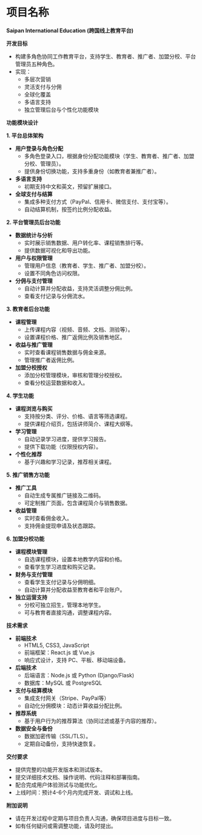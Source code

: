 # **项目名称**

**Saipan International Education (跨国线上教育平台)**

**开发目标**

- 构建多角色协同工作教育平台，支持学生、教育者、推广者、加盟分校、平台管理员五种角色。
- 实现：
  - 多层次营销
  - 灵活支付与分佣
  - 全球化覆盖
  - 多语言支持
  - 独立管理后台与个性化功能模块

**功能模块设计**

**1. 平台总体架构**

- **用户登录与角色分配**
  - 多角色登录入口，根据身份分配功能模块（学生、教育者、推广者、加盟分校、管理员）。
  - 提供身份切换功能，支持多重身份（如教育者兼推广者）。
- **多语言支持**
  - 初期支持中文和英文，预留扩展接口。
- **全球支付与结算**
  - 集成多种支付方式（PayPal、信用卡、微信支付、支付宝等）。
  - 自动结算机制，按签约比例分配收益。

**2. 平台管理员后台功能**

- **数据统计与分析**
  - 实时展示销售数据、用户转化率、课程销售排行等。
  - 提供数据可视化和导出功能。
- **用户与权限管理**
  - 管理用户信息（教育者、学生、推广者、加盟分校）。
  - 设置不同角色访问权限。
- **分佣与支付管理**
  - 自动计算并分配收益，支持灵活调整分佣比例。
  - 查看支付记录与分佣流水。

**3. 教育者后台功能**

- **课程管理**
  - 上传课程内容（视频、音频、文档、测验等）。
  - 设置课程价格、推广返佣比例及销售地区。
- **收益与推广管理**
  - 实时查看课程销售数据与佣金来源。
  - 管理推广者返佣比例。
- **加盟分校授权**
  - 添加分校管理模块，审核和管理分校授权。
  - 查看分校运营数据和收入。

**4. 学生功能**

- **课程浏览与购买**
  - 支持按分类、评分、价格、语言等筛选课程。
  - 提供课程介绍页，包括讲师简介、课程大纲等。
- **学习管理**
  - 自动记录学习进度，提供学习报告。
  - 提供下载功能（仅限授权内容）。
- **个性化推荐**
  - 基于兴趣和学习记录，推荐相关课程。

**5. 推广销售方功能**

- **推广工具**
  - 自动生成专属推广链接及二维码。
  - 可定制推广页面，包含课程简介与销售数据。
- **收益管理**
  - 实时查看佣金收入。
  - 支持佣金提现申请及状态跟踪。

**6. 加盟分校功能**

- **课程模块管理**
  - 自选课程模块，设置本地教学内容和价格。
  - 查看学生学习进度和购买记录。
- **财务与支付管理**
  - 查看学生支付记录与分佣明细。
  - 自动计算并分配收益至教育者和平台账户。
- **独立运营支持**
  - 分校可独立招生，管理本地学生。
  - 可与教育者直接沟通，调整课程内容。

**技术需求**

- **前端技术**
  - HTML5, CSS3, JavaScript
  - 前端框架：React.js 或 Vue.js
  - 响应式设计，支持 PC、平板、移动端设备。
- **后端技术**
  - 后端语言：Node.js 或 Python (Django/Flask)
  - 数据库：MySQL 或 PostgreSQL
- **支付与结算模块**
  - 集成支付网关（Stripe、PayPal等）
  - 自动化分佣模块：动态计算收益分配比例。
- **推荐系统**
  - 基于用户行为的推荐算法（协同过滤或基于内容的推荐）。
- **数据安全与备份**
  - 数据加密传输（SSL/TLS）。
  - 定期自动备份，支持快速恢复。

**交付要求**

- 提供完整的功能开发版本和测试版本。
- 提交详细技术文档、操作说明、代码注释和部署指南。
- 配合完成用户体验测试与功能优化。
- 上线时间：预计4-6个月内完成开发、调试和上线。

**附加说明**

- 请在开发过程中定期与项目负责人沟通，确保项目进度与目标一致。
- 如有任何疑问或需调整功能，请及时提出。

